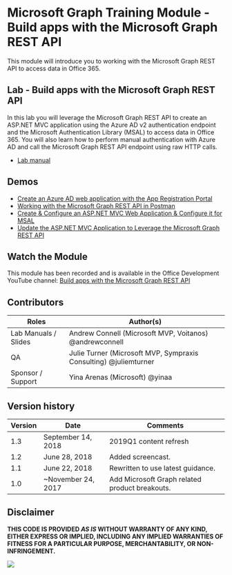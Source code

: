 # Microsoft Graph Training Module - Build apps with the Microsoft Graph REST API

This module will introduce you to working with the Microsoft Graph REST API to access data in Office 365.

## Lab - Build apps with the Microsoft Graph REST API

In this lab you will leverage the Microsoft Graph REST API to create an ASP.NET MVC application using the Azure AD v2 authentication endpoint and the Microsoft Authentication Library (MSAL) to access data in Office 365. You will also learn how to perform manual authentication with Azure AD and call the Microsoft Graph REST API endpoint using raw HTTP calls.

* [Lab manual](./Lab.md)

## Demos

* [Create an Azure AD web application with the App Registration Portal](./Demos/01-arp-app)
* [Working with the Microsoft Graph REST API in Postman](./Demos/02-create-app)
* [Create & Configure an ASP.NET MVC Web Application & Configure it for MSAL](./Demos/03-create-aspnet-mvcapp)
* [Update the ASP.NET MVC Application to Leverage the Microsoft Graph REST API](./Demos/04-leverage-msgraphsdk)

## Watch the Module

This module has been recorded and is available in the Office Development YouTube channel: [Build apps with the Microsoft Graph REST API](https://youtu.be/GF4JSTeR6VA)

## Contributors

|        Roles         |                        Author(s)                        |
| -------------------- | ------------------------------------------------------- |
| Lab Manuals / Slides | Andrew Connell (Microsoft MVP, Voitanos) @andrewconnell |
| QA                   | Julie Turner (Microsoft MVP, Sympraxis Consulting) @juliemturner |
| Sponsor / Support    | Yina Arenas (Microsoft) @yinaa                          |

## Version history

| Version |        Date        |                    Comments                    |
| ------- | ------------------ | ---------------------------------------------- |
| 1.3     | September 14, 2018 | 2019Q1 content refresh                         |
| 1.2     | June 28, 2018      | Added screencast.                              |
| 1.1     | June 22, 2018      | Rewritten to use latest guidance.              |
| 1.0     | ~November 24, 2017 | Add Microsoft Graph related product breakouts. |

## Disclaimer

**THIS CODE IS PROVIDED *AS IS* WITHOUT WARRANTY OF ANY KIND, EITHER EXPRESS OR IMPLIED, INCLUDING ANY IMPLIED WARRANTIES OF FITNESS FOR A PARTICULAR PURPOSE, MERCHANTABILITY, OR NON-INFRINGEMENT.**

<img src="https://telemetry.sharepointpnp.com/msgraph-training-restapi" />